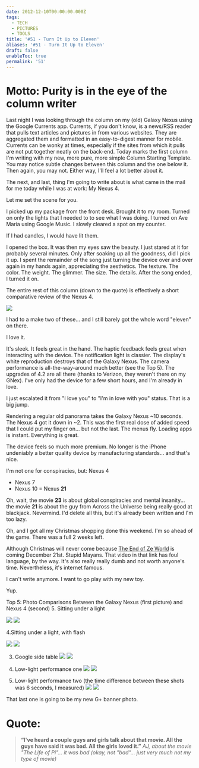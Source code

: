 ```yaml
---
date: 2012-12-10T00:00:00.000Z
tags:
  - TECH
  - PICTURES
  - TOOLS
title: '#51 - Turn It Up to Eleven'
aliases: '#51 - Turn It Up to Eleven'
draft: false
enableToc: true
permalink: '51'
---
```


# Motto: Purity is in the eye of the column writer

Last night I was looking through the column on my (old) Galaxy Nexus using the Google Currents app. Currents, if you don't know, is a news/RSS reader that pulls text articles and pictures in from various websites. They are aggregated them and formatted in an easy-to-digest manner for mobile. Currents can be wonky at times, especially if the sites from which it pulls are not put together neatly on the back-end. Today marks the first column I'm writing with my new, more pure, more simple Column Starting Template. You may notice subtle changes between this column and the one below it. Then again, you may not. Either way, I'll feel a lot better about it.

The next, and last, thing I'm going to write about is what came in the mail for me today while I was at work: My Nexus 4.

Let me set the scene for you.

I picked up my package from the front desk. Brought it to my room. Turned on only the lights that I needed to to see what I was doing. I turned on Ave Maria using Google Music. I slowly cleared a spot on my counter.

If I had candles, I would have lit them.

I opened the box. It was then my eyes saw the beauty. I just stared at it for probably several minutes. Only after soaking up all the goodness, did I pick it up. I spent the remainder of the song just turning the device over and over again in my hands again, appreciating the aesthetics. The texture. The color. The weight. The glimmer. The size. The details. After the song ended, I turned it on.

The entire rest of this column (down to the quote) is effectively a short comparative review of the Nexus 4.

![](assets/51-1.jpg)

I had to a make two of these... and I still barely got the whole word "eleven" on there.

I love it.

It's sleek. It feels great in the hand. The haptic feedback feels great when interacting with the device. The notification light is classier. The display's white reproduction destroys that of the Galaxy Nexus. The camera performance is all-the-way-around much better (see the Top 5). The upgrades of 4.2 are all there (thanks to Verizon, they weren't there on my GNex). I've only had the device for a few short hours, and I'm already in love.

I just escalated it from "I love you" to "I'm in love with you" status. That is a big jump.

Rendering a regular old panorama takes the Galaxy Nexus ~10 seconds. The Nexus 4 got it down in ~2. This was the first real dose of added speed that I could put my finger on... but not the last. The menus fly. Loading apps is instant. Everything is great.

The device feels so much more premium. No longer is the iPhone undeniably a better quality device by manufacturing standards... and that's nice.

I'm not one for conspiracies, but:
   Nexus 4
+ Nexus 7
+ Nexus 10
= Nexus **21**

Oh, wait, the movie **23** is about global conspiracies and mental insanity... the movie **21** is about the guy from Across the Universe being really good at blackjack. Nevermind. I'd delete all this, but it's already been written and I'm too lazy.

Oh, and I got all my Christmas shopping done this weekend. I'm so ahead of the game. There was a full 2 weeks left.

Although Christmas will never come because [The End of Ze World](http://www.youtube.com/watch?v=nZMwKPmsbWE) is coming December 21st. Stupid Mayans. That video in that link has foul language, by the way. It's also really really dumb and not worth anyone's time. Nevertheless, it's internet famous.

I can't write anymore. I want to go play with my new toy.

Yup.

Top 5: Photo Comparisons Between the Galaxy Nexus (first picture) and Nexus 4 (second)
5. Sitting under a light

![](assets/51-2.jpg)
![](assets/51-3.jpg)

4.Sitting under a light, with flash

![](assets/51-4.jpg)
![](assets/51-5.jpg)

3. Google side table
![](assets/51-6.jpg)
![](assets/51-7.jpg)

2. Low-light performance one
![](assets/51-8.jpg)
![](assets/51-9.jpg)

1. Low-light performance two (the time difference between these shots was 6 seconds, I measured)
![](assets/51-10.jpg)
![](assets/51-11.jpg)

That last one is going to be my new G+ banner photo.

# Quote:
> **“I've heard a couple guys and girls talk about that movie. All the guys have said it was bad. All the girls loved it.”**
<cite>AJ, about the movie "The Life of Pi"... it was bad (okay, not "bad"... just very much not my type of movie)</cite>
